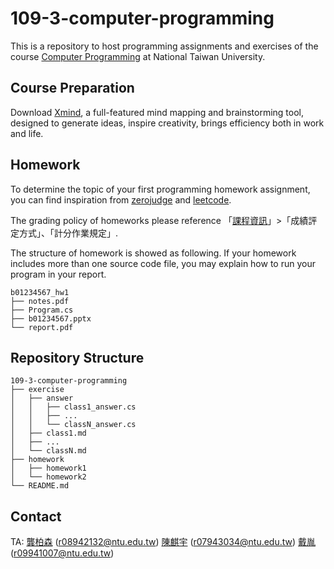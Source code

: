 # 109-3-computer-programming

This is a repository to host programming assignments and exercises of the course [Computer Programming](https://cool.ntu.edu.tw/courses/6963) at National Taiwan University.

## Course Preparation

Download [Xmind](https://www.xmind.net/), a full-featured mind mapping and brainstorming tool, designed to generate ideas, inspire creativity, brings efficiency both in work and life.

## Homework

To determine the topic of your first programming homework assignment, you can find inspiration from [zerojudge](https://zerojudge.tw/Problems?tabid=CONTEST#tab01) and [leetcode](https://leetcode.com/problemset/all/?difficulty=Easy). 

The grading policy of homeworks please reference 「[課程資訊](https://cool.ntu.edu.tw/courses/6963/assignments/syllabus)」>「成績評定方式」、「計分作業規定」. 

The structure of homework is showed as following. If your homework includes more than one source code file, you may explain how to run your program in your report.

```
b01234567_hw1
├── notes.pdf
├── Program.cs
├── b01234567.pptx
└── report.pdf
```

## Repository Structure
```
109-3-computer-programming
├── exercise
│   ├── answer
│   │   ├── class1_answer.cs
│   │   ├── ...
│   │   └── classN_answer.cs
│   ├── class1.md
│   ├── ...
│   └── classN.md
├── homework
│   ├── homework1
│   └── homework2
└── README.md

```

## Contact
TA: 
[龔柏森](https://www.facebook.com/GongBoSen) (r08942132@ntu.edu.tw)
[陳麒宇](https://www.facebook.com/profile.php?id=100001955102682) (r07943034@ntu.edu.tw)
[戴胤](https://www.facebook.com/profile.php?id=100021666273355) (r09941007@ntu.edu.tw)

